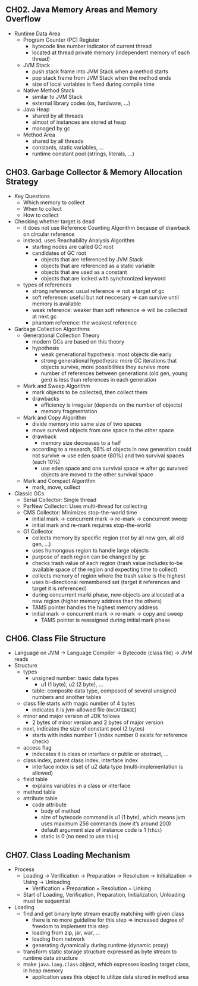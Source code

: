 ## CH02. Java Memory Areas and Memory Overflow

- Runtime Data Area
    - Program Counter (PC) Register
        - bytecode line number indicator of current thread
        - located at thread private memory (independent memory of each thread)
    - JVM Stack
        - push stack frame into JVM Stack when a method starts
        - pop stack frame from JVM Stack when the method ends
        - size of local variables is fixed during compile time
    - Native Method Stack
        - similar to JVM Stack
        - external library codes (os, hardware, ...)
    - Java Heap
        - shared by all threads
        - almost of instances are stored at heap
        - managed by gc
    - Method Area
        - shared by all threads
        - constants, static variables, ...
        - runtime constant pool (strings, literals, ...)

## CH03. Garbage Collector & Memory Allocation Strategy

- Key Questions
    - Which memory to collect
    - When to collect
    - How to collect
- Checking whether target is dead
    - it does not use Reference Counting Algorithm because of drawback on circular reference
    - instead, uses Reachability Analysis Algorithm
        - starting nodes are called GC root
        - candidates of GC root
            - objects that are referenced by JVM Stack
            - objects that are referenced as a static variable
            - objects that are used as a constant
            - objects that are locked with synchronized keyword
    - types of references
        - strong reference: usual reference => not a target of gc
        - soft reference: useful but not neccesary => can survive until memory is available
        - weak reference: weaker than soft reference => will be collected at next gc
        - phantom reference: the weakest reference
- Garbage Collection Algorithms
    - Generational Collection Theory
        - modern GCs are based on this theory
        - hypothesis
            - weak generational hypothesis: most objects die early
            - strong generational hypothesis: more GC iterations that objects survive, more possibilities they survive more
            - number of references between generations (old gen, young gen) is less than references in each generation
    - Mark and Sweep Algorithm
        - mark objects to be collected, then collect them
        - drawbacks
            - efficiency is irregular (depends on the number of objects)
            - memory fragmentation
    - Mark and Copy Algorithm
        - divide memory into same size of two spaces
        - move survived objects from one space to the other space
        - drawback
            - memory size decreases to a half
        - according to a research, 98% of objects in new generation could not survive
        => use eden space (80%) and two survival spaces (each 10%)
            - use eden space and one survival space => after gc survived objects are moved to the other survival space
    - Mark and Compact Algorithm
        - mark, move, collect
- Classic GCs
    - Serial Collector: Single thread
    - ParNew Collector: Uses multi-thread for collecting
    - CMS Collector: Minimizes stop-the-world time
        - initial mark → concurrent mark → re-mark → concurrent sweep
        - initial mark and re-mark requires stop-the-world
    - G1 Collector
        - collects memory by specific region (not by all new gen, all old gen, …)
        - uses humongous region to handle large objects
        - purpose of each region can be changed by gc
        - checks trash value of each region (trash value includes to-be available space of the region and expecting time to collect)
        - collects memory of region where the trash value is the highest
        - uses bi-directional remembered set (target it references and target it is referenced)
        - during concurrent marki phase, new objects are allocated at a new region (higher memory address than the others)
        - TAMS pointer handles the highest memory address
        - initial mark → concurrent mark → re-mark → copy and sweep
            - TAMS pointer is reassigned during initial mark phase

## CH06. Class File Structure

- Language on JVM → Language Compiler → Bytecode (class file) → JVM reads
- Structure
    - types
        - unsigned number: basic data types
            - u1 (1 byte), u2 (2 byte), …
        - table: composite data type, composed of several unsigned numbers and another tables
    - class file starts with magic number of 4 bytes
        - indicates it is jvm-allowed file (`0xCAFEBABE`)
    - minor and major version of JDK follows
        - 2 bytes of minor version and 2 bytes of major version
    - next, indicates the size of constant pool (2 bytes)
        - starts with index number 1 (index number 0 exists for reference check)
    - access flag
        - indecates it is class or interface or public or abstract, …
    - class index, parent class index, interface index
        - interface index is set of u2 data type (multi-implementation is allowed)
    - field table
        - explains variables in a class or interface
    - method table
    - attribute table
        - code attribute
            - body of method
            - size of bytecode command is u1 (1 byte), which means jvm uses maximum 256 commands (now it’s around 200)
            - default argument size of instance code is 1 (`this`)
            - static is 0 (no need to use `this`)
            
## CH07. Class Loading Mechanism

- Process
    - Loading → Verification → Preparation → Resolution → Initialization → Using → Unloading
        - Verification + Preparation + Resolution = Linking
    - Start of Loading, Verification, Preparation, Initialization, Unloading must be sequential
- Loading
    - find and get binary byte stream exactly matching with given class
        - there is no more guideline for this step 
        ⇒ increased degree of freedom to implement this step
        - loading from zip, jar, war, ...
        - loading from network
        - generating dynamically during runtime (dynamic proxy)
    - transform static storage structure expressed as byte stream to runtime data structure
    - make `java.lang.Class` object, which expresses loading target class, in heap memory
        - application uses this object to utilize data stored in method area